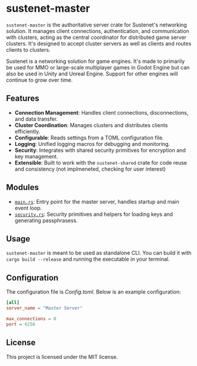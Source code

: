# sustenet-master

`sustenet-master` is the authoritative server crate for Sustenet's networking solution. It manages client connections, authentication, and communication with clusters, acting as the central coordinator for distributed game server clusters. It's designed to accept cluster servers as well as clients and routes clients to clusters.

Sustenet is a networking solution for game engines. It's made to primarily be used for MMO or large-scale multiplayer games in Godot Engine but can also be used in Unity and Unreal Engine. Support for other engines will continue to grow over time.

## Features

- **Connection Management**: Handles client connections, disconnections, and data transfer.
- **Cluster Coordination**: Manages clusters and distributes clients efficiently.
- **Configurable**: Reads settings from a TOML configuration file.
- **Logging**: Unified logging macros for debugging and monitoring.
- **Security**: Integrates with shared security primitives for encryption and key management.
- **Extensible**: Built to work with the `sustenet-shared` crate for code reuse and consistency (not implmeneted, checking for user interest)

## Modules

- [`main.rs`](src/main.rs): Entry point for the master server, handles startup and main event loop.
- [`security.rs`](src/security.rs): Security primitives and helpers for loading keys and generating passphrasess.

## Usage

`sustenet-master` is meant to be used as standalone CLI. You can build it with `cargo build --release` and running the executable in your terminal.

## Configuration

The configuration file is *Config.toml*. Below is an example configuration:

```toml
[all]
server_name = "Master Server"

max_connections = 0
port = 6256
```

## License

This project is licensed under the MIT license.
